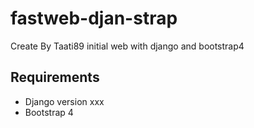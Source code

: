 # fastweb-djan-strap
Create By Taati89
initial web with django and bootstrap4

## Requirements
- Django version xxx
- Bootstrap 4
